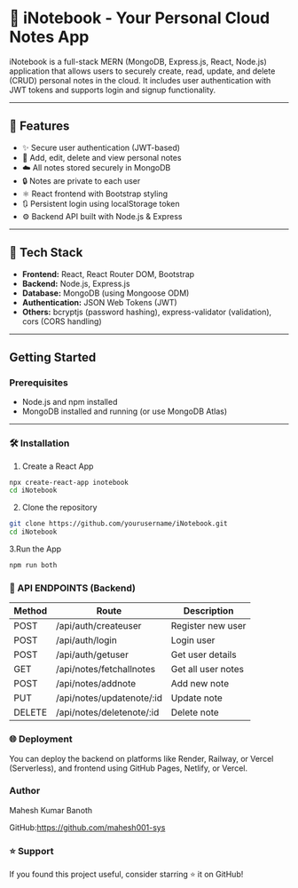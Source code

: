 # 📝 iNotebook - Your Personal Cloud Notes App

iNotebook is a full-stack MERN (MongoDB, Express.js, React, Node.js) application that allows users to securely create, read, update, and delete (CRUD) personal notes in the cloud. It includes user authentication with JWT tokens and supports login and signup functionality.

---

## 🚀 Features

- ✨ Secure user authentication (JWT-based)
- 📝 Add, edit, delete and view personal notes
- ☁️ All notes stored securely in MongoDB
- 🔒 Notes are private to each user
- ⚛️ React frontend with Bootstrap styling
- 🔃 Persistent login using localStorage token
- ⚙️ Backend API built with Node.js & Express

---

## 🔧 Tech Stack

- **Frontend:** React, React Router DOM, Bootstrap
- **Backend:** Node.js, Express.js
- **Database:** MongoDB (using Mongoose ODM)
- **Authentication:** JSON Web Tokens (JWT)
- **Others:** bcryptjs (password hashing), express-validator (validation), cors (CORS handling)

---

## Getting Started

### Prerequisites

- Node.js and npm installed
- MongoDB installed and running (or use MongoDB Atlas)

---

###  🛠️ Installation

1. Create a React App
```bash
npx create-react-app inotebook
cd iNotebook

```

2. Clone the repository
```bash
git clone https://github.com/yourusername/iNotebook.git
cd iNotebook

```

3.Run the App
```bash
npm run both

```

### 🧪 API ENDPOINTS (Backend)
| Method | Route                      | Description        |
| ------ | -------------------------- | ------------------ |
| POST   | /api/auth/createuser       | Register new user  |
| POST   | /api/auth/login            | Login user         |
| POST   | /api/auth/getuser          | Get user details   |
| GET    | /api/notes/fetchallnotes   | Get all user notes |
| POST   | /api/notes/addnote         | Add new note       |
| PUT    | /api/notes/updatenote/\:id | Update note        |
| DELETE | /api/notes/deletenote/\:id | Delete note        |


### 🌐 Deployment
You can deploy the backend on platforms like Render, Railway, or Vercel (Serverless), and frontend using GitHub Pages, Netlify, or Vercel.


###  Author
Mahesh Kumar Banoth

GitHub:https://github.com/mahesh001-sys

### ⭐️ Support

If you found this project useful, consider starring ⭐ it on GitHub!






